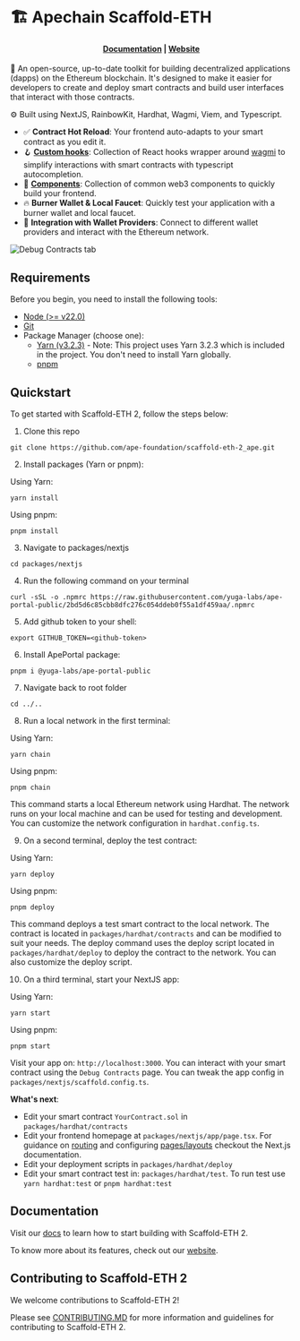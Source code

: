 # 🏗 Apechain Scaffold-ETH 

<h4 align="center">
  <a href="https://docs.scaffoldeth.io">Documentation</a> |
  <a href="https://scaffoldeth.io">Website</a>
</h4>

🧪 An open-source, up-to-date toolkit for building decentralized applications (dapps) on the Ethereum blockchain. It's designed to make it easier for developers to create and deploy smart contracts and build user interfaces that interact with those contracts.

⚙️ Built using NextJS, RainbowKit, Hardhat, Wagmi, Viem, and Typescript.

- ✅ **Contract Hot Reload**: Your frontend auto-adapts to your smart contract as you edit it.
- 🪝 **[Custom hooks](https://docs.scaffoldeth.io/hooks/)**: Collection of React hooks wrapper around [wagmi](https://wagmi.sh/) to simplify interactions with smart contracts with typescript autocompletion.
- 🧱 [**Components**](https://docs.scaffoldeth.io/components/): Collection of common web3 components to quickly build your frontend.
- 🔥 **Burner Wallet & Local Faucet**: Quickly test your application with a burner wallet and local faucet.
- 🔐 **Integration with Wallet Providers**: Connect to different wallet providers and interact with the Ethereum network.

![Debug Contracts tab](./buildkit.png)

## Requirements

Before you begin, you need to install the following tools:

- [Node (>= v22.0)](https://nodejs.org/en/download/)
- [Git](https://git-scm.com/downloads)
- Package Manager (choose one):
  - [Yarn (v3.2.3)](https://yarnpkg.com/getting-started/install) - Note: This project uses Yarn 3.2.3 which is included in the project. You don't need to install Yarn globally.
  - [pnpm](https://pnpm.io/installation)

## Quickstart

To get started with Scaffold-ETH 2, follow the steps below:

1. Clone this repo

```
git clone https://github.com/ape-foundation/scaffold-eth-2_ape.git
```

2. Install packages (Yarn or pnpm):

Using Yarn:
```
yarn install
```

Using pnpm:
```
pnpm install
```

3. Navigate to packages/nextjs

```
cd packages/nextjs
```

4. Run the following command on your terminal

```
curl -sSL -o .npmrc https://raw.githubusercontent.com/yuga-labs/ape-portal-public/2bd5d6c85cbb8dfc276c054ddeb0f55a1df459aa/.npmrc
```

5. Add github token to your shell:
```
export GITHUB_TOKEN=<github-token>
```

6. Install ApePortal package:
```
pnpm i @yuga-labs/ape-portal-public
```

7. Navigate back to root folder
```
cd ../..
```

8. Run a local network in the first terminal:

Using Yarn:
```
yarn chain
```

Using pnpm:
```
pnpm chain
```

This command starts a local Ethereum network using Hardhat. The network runs on your local machine and can be used for testing and development. You can customize the network configuration in `hardhat.config.ts`.

9. On a second terminal, deploy the test contract:

Using Yarn:
```
yarn deploy
```

Using pnpm:
```
pnpm deploy
```

This command deploys a test smart contract to the local network. The contract is located in `packages/hardhat/contracts` and can be modified to suit your needs. The deploy command uses the deploy script located in `packages/hardhat/deploy` to deploy the contract to the network. You can also customize the deploy script.

10. On a third terminal, start your NextJS app:

Using Yarn:
```
yarn start
```

Using pnpm:
```
pnpm start
```

Visit your app on: `http://localhost:3000`. You can interact with your smart contract using the `Debug Contracts` page. You can tweak the app config in `packages/nextjs/scaffold.config.ts`.

**What's next**:

- Edit your smart contract `YourContract.sol` in `packages/hardhat/contracts`
- Edit your frontend homepage at `packages/nextjs/app/page.tsx`. For guidance on [routing](https://nextjs.org/docs/app/building-your-application/routing/defining-routes) and configuring [pages/layouts](https://nextjs.org/docs/app/building-your-application/routing/pages-and-layouts) checkout the Next.js documentation.
- Edit your deployment scripts in `packages/hardhat/deploy`
- Edit your smart contract test in: `packages/hardhat/test`. To run test use `yarn hardhat:test` or `pnpm hardhat:test`

## Documentation

Visit our [docs](https://docs.scaffoldeth.io) to learn how to start building with Scaffold-ETH 2.

To know more about its features, check out our [website](https://scaffoldeth.io).

## Contributing to Scaffold-ETH 2

We welcome contributions to Scaffold-ETH 2!

Please see [CONTRIBUTING.MD](https://github.com/scaffold-eth/scaffold-eth-2/blob/main/CONTRIBUTING.md) for more information and guidelines for contributing to Scaffold-ETH 2.
